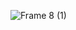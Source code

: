 ![Frame 8 (1)](https://github.com/Ad12-Ad/BloodBond/assets/76468958/33f159e7-5243-481b-b543-4a23ccd955ff)
